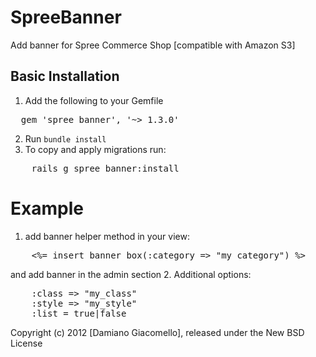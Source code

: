 SpreeBanner
===================

Add banner for Spree Commerce Shop [compatible with Amazon S3]


Basic Installation
------------------

1. Add the following to your Gemfile
<pre>
  gem 'spree_banner', '~> 1.3.0'
</pre>
2. Run `bundle install`
3. To copy and apply migrations run:
<pre>
	rails g spree_banner:install
</pre>

Example
=======

1. add banner helper method in your view:
<pre>
	<%= insert_banner_box(:category => "my_category") %>
</pre>
and add banner in the admin section
2. Additional options:
<pre>
	:class => "my_class"
	:style => "my_style"
	:list = true|false
</pre>

Copyright (c) 2012 [Damiano Giacomello], released under the New BSD License
